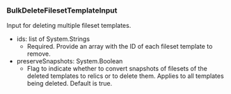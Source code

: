 ### BulkDeleteFilesetTemplateInput
Input for deleting multiple fileset templates.

- ids: list of System.Strings
  - Required. Provide an array with the ID of each fileset template to remove.
- preserveSnapshots: System.Boolean
  - Flag to indicate whether to convert snapshots of filesets of the deleted templates to relics or to delete them. Applies to all templates being deleted. Default is true.

